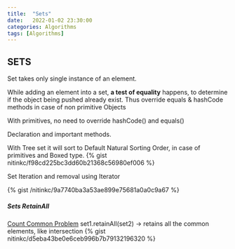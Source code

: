 ```yaml
---
title:  "Sets"
date:   2022-01-02 23:30:00
categories: Algorithms
tags: [Algorithms]
---
```


## SETS
Set takes only single instance of an element.

While adding an element into a set, **a test of equality** happens, to determine if the object being pushed already exist.
Thus override equals & hashCode methods in case of non primitive Objects

With primitives, no need to override hashCode() and equals()

Declaration and important methods.

With Tree set it will sort to Default Natural Sorting Order, in case of primitives and Boxed type.
{% gist nitinkc/f98cd225bc3dd60b21368c56980ef006 %}

Set Iteration and removal using Iterator

{% gist /nitinkc/9a7740ba3a53ae899e75681a0a0c9a67 %}


##### Sets RetainAll
[Count Common Problem](https://practiceit.cs.washington.edu/problem/view/bjp5/chapter11/e7-countCommon)
set1.retainAll(set2) -> retains all the common elements, like intersection
{% gist nitinkc/d5eba43be0e6ceb996b7b79132196320 %}